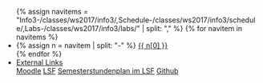 
<ul class="nav nav-tabs">
{% assign navitems = "Info3-/classes/ws2017/info3/,Schedule-/classes/ws2017/info3/schedule/,Labs-/classes/ws2017/info3/labs/" | split: "," %}
{% for navitem in navitems %}
  <li class="nav-item">
    {% assign n = navitem | split: "-" %}
    <a class="nav-link {% if page.url == n[1] %}active{% endif %}" href="{{ site.baseurl }}{{ n[1] }}">{{ n[0] }}</a>
  </li>
{% endfor %}


<li class="nav-item dropdown">
    <a class="nav-link dropdown-toggle" data-toggle="dropdown" href="#" role="button" aria-haspopup="true" aria-expanded="false">External Links</a>
    <div class="dropdown-menu">
      <a class="dropdown-item" href="https://moodle.htw-berlin.de/course/view.php?id=14389">Moodle</a>
      <a class="dropdown-item" href="https://lsf.htw-berlin.de/qisserver/rds?state=wsearchv&search=2&veranstaltung.veranstid=131704">LSF</a>
      <a class="dropdown-item" href="https://lsf.htw-berlin.de/qisserver/rds?state=wplan&act=stg&pool=stg&show=plan&P.vx=kurz&r_zuordabstgv.semvonint=3&r_zuordabstgv.sembisint=3&missing=allTerms&k_abstgv.abstgvnr=231">Semesterstundenplan im LSF</a>
      <a class="dropdown-item" href="https://github.com/htw-imi-info3">Github</a>
    </div>
  </li>
</ul>

